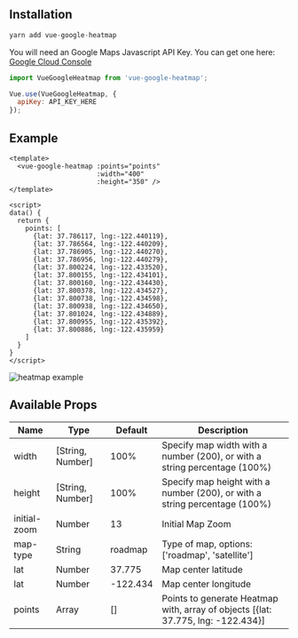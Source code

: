 ## Installation
```js
yarn add vue-google-heatmap
```

You will need an Google Maps Javascript API Key. You can get one here: [Google Cloud Console](https://console.cloud.google.com/)

```js
import VueGoogleHeatmap from 'vue-google-heatmap';

Vue.use(VueGoogleHeatmap, {
  apiKey: API_KEY_HERE
});
```

## Example
```vue
<template>
  <vue-google-heatmap :points="points"
                      :width="400"
                      :height="350" />
</template>

<script>
data() {
  return {
    points: [
      {lat: 37.786117, lng:-122.440119},
      {lat: 37.786564, lng:-122.440209},
      {lat: 37.786905, lng:-122.440270},
      {lat: 37.786956, lng:-122.440279},
      {lat: 37.800224, lng:-122.433520},
      {lat: 37.800155, lng:-122.434101},
      {lat: 37.800160, lng:-122.434430},
      {lat: 37.800378, lng:-122.434527},
      {lat: 37.800738, lng:-122.434598},
      {lat: 37.800938, lng:-122.434650},
      {lat: 37.801024, lng:-122.434889},
      {lat: 37.800955, lng:-122.435392},
      {lat: 37.800886, lng:-122.435959}
    ]
  }
}
</script>
```

![heatmap example](https://imgur.com/a/iahTd)

## Available Props
| Name         | Type    | Default | Description |
| ------------ | ------- | ------- | ----------- |
| width | [String, Number] | 100% | Specify map width with a number (200), or with a string percentage (100%) |
| height | [String, Number] | 100% | Specify map height with a number (200), or with a string percentage (100%) |
| initial-zoom | Number | 13 | Initial Map Zoom |
| map-type | String | roadmap | Type of map, options: ['roadmap', 'satellite'] |
| lat | Number | 37.775 | Map center latitude |
| lat | Number | -122.434 | Map center longitude |
| points | Array | [] | Points to generate Heatmap with, array of objects [{lat: 37.775, lng: -122.434}] |